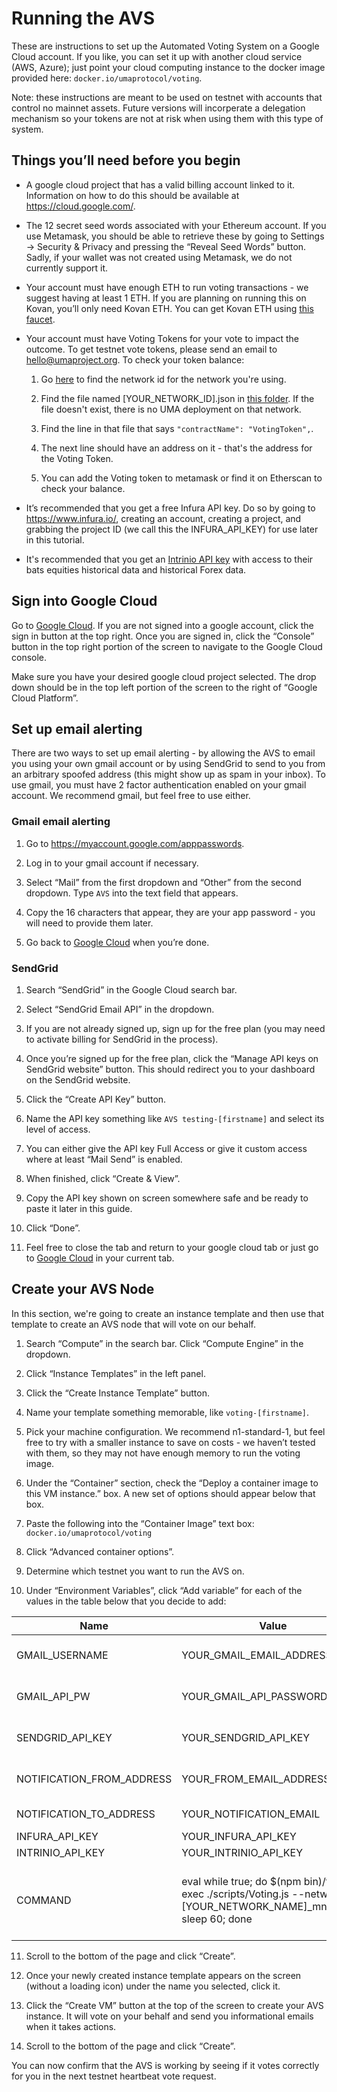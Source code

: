 # Running the AVS

These are instructions to set up the Automated Voting System on a Google Cloud account. If you like, you can set it up
with another cloud service (AWS, Azure); just point your cloud computing instance to the docker image provided here:
`docker.io/umaprotocol/voting`.

Note: these instructions are meant to be used on testnet with accounts that control no mainnet assets. Future versions
will incorperate a delegation mechanism so your tokens are not at risk when using them with this type of system.
 
## Things you’ll need before you begin

- A google cloud project that has a valid billing account linked to it. Information on how to do this should be
available at https://cloud.google.com/.

- The 12 secret seed words associated with your Ethereum account. If you use Metamask, you should be able to retrieve
these by going to Settings -> Security & Privacy and pressing the “Reveal Seed Words” button. Sadly, if your wallet was
not created using Metamask, we do not currently support it.

- Your account must have enough ETH to run voting transactions - we suggest having at least 1 ETH. If you are planning
on running this on Kovan, you’ll only need Kovan ETH. You can get Kovan ETH using
[this faucet](https://faucet.kovan.network/).

- Your account must have Voting Tokens for your vote to impact the outcome. To get testnet vote tokens, please send an
email to [hello@umaproject.org](mailto:hello@umaproject.org). To check your token balance:

    1. Go [here](https://ethereum.stackexchange.com/a/17101) to find the network id for the network you're using.

    2. Find the file named [YOUR_NETWORK_ID].json in
       [this folder](https://github.com/UMAprotocol/protocol/tree/master/core/networks). If the file doesn't exist,
       there is no UMA deployment on that network.

    3. Find the line in that file that says `"contractName": "VotingToken",`.

    4. The next line should have an address on it - that's the address for the Voting Token.

    5. You can add the Voting token to metamask or find it on Etherscan to check your balance.

- It’s recommended that you get a free Infura API key. Do so by going to https://www.infura.io/, creating an account,
creating a project, and grabbing the project ID (we call this the INFURA_API_KEY) for use later in this tutorial.

- It's recommended that you get an [Intrinio API key](https://intrinio.com/) with access to their bats equities
historical data and historical Forex data.

## Sign into Google Cloud

Go to [Google Cloud](https://cloud.google.com/). If you are not signed into a google account, click the sign in button
at the top right. Once you are signed in, click the “Console” button in the top right portion of the screen to navigate
to the Google Cloud console.

Make sure you have your desired google cloud project selected. The drop down should be in the top left portion of the
screen to the right of “Google Cloud Platform”.

## Set up email alerting

There are two ways to set up email alerting - by allowing the AVS to email you using your own gmail account or by using
SendGrid to send to you from an arbitrary spoofed address (this might show up as spam in your inbox). To use gmail, you
must have 2 factor authentication enabled on your gmail account. We recommend gmail, but feel free to use either.

### Gmail email alerting

1. Go to https://myaccount.google.com/apppasswords.

2. Log in to your gmail account if necessary.

3. Select “Mail” from the first dropdown and “Other” from the second dropdown. Type `AVS` into the text field that
appears.

4. Copy the 16 characters that appear, they are your app password - you will need to provide them later.

5. Go back to [Google Cloud](https://cloud.google.com/) when you’re done.


### SendGrid

1. Search “SendGrid” in the Google Cloud search bar.

2. Select “SendGrid Email API” in the dropdown.

3. If you are not already signed up, sign up for the free plan (you may need to activate billing for SendGrid in the
process).

4. Once you’re signed up for the free plan, click the “Manage API keys on SendGrid website” button. This should
redirect you to your dashboard on the SendGrid website.

5. Click the “Create API Key” button.

6. Name the API key something like `AVS testing-[firstname]` and select its level of access.

7. You can either give the API key Full Access or give it custom access where at least “Mail Send” is enabled.

8. When finished, click “Create & View”.

9. Copy the API key shown on screen somewhere safe and be ready to paste it later in this guide.

10. Click “Done”.

11. Feel free to close the tab and return to your google cloud tab or just go to
[Google Cloud](https://cloud.google.com/) in your current tab.

## Create your AVS Node

In this section, we're going to create an instance template and then use that template to create an AVS node that will
vote on our behalf.

1. Search “Compute” in the search bar. Click “Compute Engine” in the dropdown.

2. Click “Instance Templates” in the left panel.

3. Click the “Create Instance Template” button.

4. Name your template something memorable, like `voting-[firstname]`.

5. Pick your machine configuration. We recommend n1-standard-1, but feel free to try with a smaller instance to save on
costs - we haven’t tested with them, so they may not have enough memory to run the voting image.

6. Under the “Container” section, check the “Deploy a container image to this VM instance.” box. A new set of options
should appear below that box.

7. Paste the following into the “Container Image” text box: `docker.io/umaprotocol/voting`

8. Click “Advanced container options”.

9. Determine which testnet you want to run the AVS on.

10. Under “Environment Variables”, click “Add variable” for each of the values in the table below that you decide to
add:

| Name                      | Value                                                                                                                  | Notes                                                                                                         | Example                                                                                                  |
|---------------------------|------------------------------------------------------------------------------------------------------------------------|---------------------------------------------------------------------------------------------------------------|----------------------------------------------------------------------------------------------------------|
| GMAIL_USERNAME            | YOUR_GMAIL_EMAIL_ADDRESS                                                                                               | Only required if you are using Gmail for notifications                                                        | example.sender@gmail.com                                                                                 |
| GMAIL_API_PW              | YOUR_GMAIL_API_PASSWORD                                                                                                | Only required if you are using Gmail for notifications                                                        | abcdefghijklmno                                                                                          |
| SENDGRID_API_KEY          | YOUR_SENDGRID_API_KEY                                                                                                  | Only required if you are using sendgrid for notifications                                                     | qc.SjI0yKoyi3SxZdwX26Q7lY.eSRlSKxnLO4H7b1-FaNbpkDomqlHQHoBgZr2WPKibKe                                    |
| NOTIFICATION_FROM_ADDRESS | YOUR_FROM_EMAIL_ADDRESS                                                                                                | Only required if you are using sendgrid for notifications                                                     | example.sender@gmail.com                                                                                 |
| NOTIFICATION_TO_ADDRESS   | YOUR_NOTIFICATION_EMAIL                                                                                                | Yes, this is the email the notifications will be sent to                                                      | example.receiver@gmail.com                                                                               |
| INFURA_API_KEY            | YOUR_INFURA_API_KEY                                                                                                    | Required                                                                                                      | 00fybcpzlsgvr26s7r0iwtsz2v5t980v                                                                         |
| INTRINIO_API_KEY          | YOUR_INTRINIO_API_KEY                                                                                                  | Required                                                                                                      | DybfijsqeLZEA2ZeSoeaei1uuAGEtW3kdci1vZPoj0Pn                                                             |
| COMMAND                   | eval while true; do $(npm bin)/truffle exec ./scripts/Voting.js --network=[YOUR_NETWORK_NAME]_mnemonic; sleep 60; done | Required, make sure you replace [YOUR_NETWORK_NAME] with a supported testnet name, like `kovan` or `rinkeby`. | eval while true; do $(npm bin)/truffle exec ./scripts/Voting.js --network=kovan_mnemonic; sleep 60; done |

11. Scroll to the bottom of the page and click “Create”.

12. Once your newly created instance template appears on the screen (without a loading icon) under the name you
selected, click it.

13. Click the “Create VM” button at the top of the screen to create your AVS instance. It will vote on your behalf and
send you informational emails when it takes actions.

13. Scroll to the bottom of the page and click “Create”.

You can now confirm that the AVS is working by seeing if it votes correctly for you in the next testnet heartbeat vote request. 
